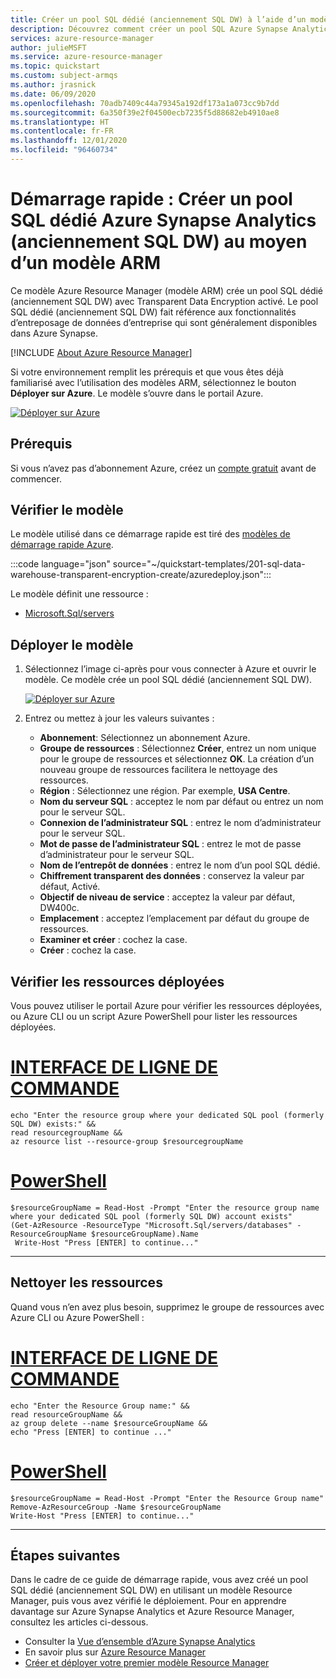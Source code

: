 ```yaml
---
title: Créer un pool SQL dédié (anciennement SQL DW) à l’aide d’un modèle Azure Resource Manager
description: Découvrez comment créer un pool SQL Azure Synapse Analytics à l’aide d’un modèle Azure Resource Manager.
services: azure-resource-manager
author: julieMSFT
ms.service: azure-resource-manager
ms.topic: quickstart
ms.custom: subject-armqs
ms.author: jrasnick
ms.date: 06/09/2020
ms.openlocfilehash: 70adb7409c44a79345a192df173a1a073cc9b7dd
ms.sourcegitcommit: 6a350f39e2f04500ecb7235f5d88682eb4910ae8
ms.translationtype: HT
ms.contentlocale: fr-FR
ms.lasthandoff: 12/01/2020
ms.locfileid: "96460734"
---
```

# <a name="quickstart-create-an-azure-synapse-analytics-dedicated-sql-pool-formerly-sql-dw-by-using-an-arm-template"></a>Démarrage rapide : Créer un pool SQL dédié Azure Synapse Analytics (anciennement SQL DW) au moyen d’un modèle ARM

Ce modèle Azure Resource Manager (modèle ARM) crée un pool SQL dédié (anciennement SQL DW) avec Transparent Data Encryption activé. Le pool SQL dédié (anciennement SQL DW) fait référence aux fonctionnalités d’entreposage de données d’entreprise qui sont généralement disponibles dans Azure Synapse.

[!INCLUDE [About Azure Resource Manager](../../../includes/resource-manager-quickstart-introduction.md)]

Si votre environnement remplit les prérequis et que vous êtes déjà familiarisé avec l’utilisation des modèles ARM, sélectionnez le bouton **Déployer sur Azure**. Le modèle s’ouvre dans le portail Azure.

[![Déployer sur Azure](../../media/template-deployments/deploy-to-azure.svg)](https://portal.azure.com/#create/Microsoft.Template/uri/https%3A%2F%2Fraw.githubusercontent.com%2FAzure%2Fazure-quickstart-templates%2Fmaster%2F201-sql-data-warehouse-transparent-encryption-create%2Fazuredeploy.json)

## <a name="prerequisites"></a>Prérequis

Si vous n’avez pas d’abonnement Azure, créez un [compte gratuit](https://azure.microsoft.com/free/?WT.mc_id=A261C142F) avant de commencer.

## <a name="review-the-template"></a>Vérifier le modèle

Le modèle utilisé dans ce démarrage rapide est tiré des [modèles de démarrage rapide Azure](https://azure.microsoft.com/resources/templates/201-sql-data-warehouse-transparent-encryption-create/).

:::code language="json" source="~/quickstart-templates/201-sql-data-warehouse-transparent-encryption-create/azuredeploy.json":::

Le modèle définit une ressource :

- [Microsoft.Sql/servers](/azure/templates/microsoft.sql/servers)

## <a name="deploy-the-template"></a>Déployer le modèle

1. Sélectionnez l’image ci-après pour vous connecter à Azure et ouvrir le modèle. Ce modèle crée un pool SQL dédié (anciennement SQL DW).
   
   [![Déployer sur Azure](../../media/template-deployments/deploy-to-azure.svg)](https://portal.azure.com/#create/Microsoft.Template/uri/https%3A%2F%2Fraw.githubusercontent.com%2FAzure%2Fazure-quickstart-templates%2Fmaster%2F201-sql-data-warehouse-transparent-encryption-create%2Fazuredeploy.json)

1. Entrez ou mettez à jour les valeurs suivantes :

   * **Abonnement**: Sélectionnez un abonnement Azure.
   * **Groupe de ressources** : Sélectionnez **Créer**, entrez un nom unique pour le groupe de ressources et sélectionnez **OK**. La création d’un nouveau groupe de ressources facilitera le nettoyage des ressources.
   * **Région** : Sélectionnez une région.  Par exemple, **USA Centre**.
   * **Nom du serveur SQL** : acceptez le nom par défaut ou entrez un nom pour le serveur SQL.
   * **Connexion de l’administrateur SQL** : entrez le nom d’administrateur pour le serveur SQL.
   * **Mot de passe de l’administrateur SQL** : entrez le mot de passe d’administrateur pour le serveur SQL.
   * **Nom de l’entrepôt de données** : entrez le nom d’un pool SQL dédié.
   * **Chiffrement transparent des données** : conservez la valeur par défaut, Activé. 
   * **Objectif de niveau de service** : acceptez la valeur par défaut, DW400c.
   * **Emplacement** : acceptez l’emplacement par défaut du groupe de ressources.
   * **Examiner et créer** : cochez la case.
   * **Créer** : cochez la case.

## <a name="review-deployed-resources"></a>Vérifier les ressources déployées

Vous pouvez utiliser le portail Azure pour vérifier les ressources déployées, ou Azure CLI ou un script Azure PowerShell pour lister les ressources déployées.

# <a name="cli"></a>[INTERFACE DE LIGNE DE COMMANDE](#tab/CLI)

```azurecli-interactive
echo "Enter the resource group where your dedicated SQL pool (formerly SQL DW) exists:" &&
read resourcegroupName &&
az resource list --resource-group $resourcegroupName 
```

# <a name="powershell"></a>[PowerShell](#tab/PowerShell)

```azurepowershell-interactive
$resourceGroupName = Read-Host -Prompt "Enter the resource group name where your dedicated SQL pool (formerly SQL DW) account exists"
(Get-AzResource -ResourceType "Microsoft.Sql/servers/databases" -ResourceGroupName $resourceGroupName).Name
 Write-Host "Press [ENTER] to continue..."
```

---

## <a name="clean-up-resources"></a>Nettoyer les ressources

Quand vous n’en avez plus besoin, supprimez le groupe de ressources avec Azure CLI ou Azure PowerShell :

# <a name="cli"></a>[INTERFACE DE LIGNE DE COMMANDE](#tab/CLI)

```azurecli-interactive
echo "Enter the Resource Group name:" &&
read resourceGroupName &&
az group delete --name $resourceGroupName &&
echo "Press [ENTER] to continue ..."
```

# <a name="powershell"></a>[PowerShell](#tab/PowerShell)

```azurepowershell-interactive
$resourceGroupName = Read-Host -Prompt "Enter the Resource Group name"
Remove-AzResourceGroup -Name $resourceGroupName
Write-Host "Press [ENTER] to continue..."
```

---

## <a name="next-steps"></a>Étapes suivantes

Dans le cadre de ce guide de démarrage rapide, vous avez créé un pool SQL dédié (anciennement SQL DW) en utilisant un modèle Resource Manager, puis vous avez vérifié le déploiement. Pour en apprendre davantage sur Azure Synapse Analytics et Azure Resource Manager, consultez les articles ci-dessous.

- Consulter la [Vue d’ensemble d’Azure Synapse Analytics](sql-data-warehouse-overview-what-is.md)
- En savoir plus sur [Azure Resource Manager](../../azure-resource-manager/management/overview.md)
- [Créer et déployer votre premier modèle Resource Manager](../../azure-resource-manager/templates/template-tutorial-create-first-template.md)
